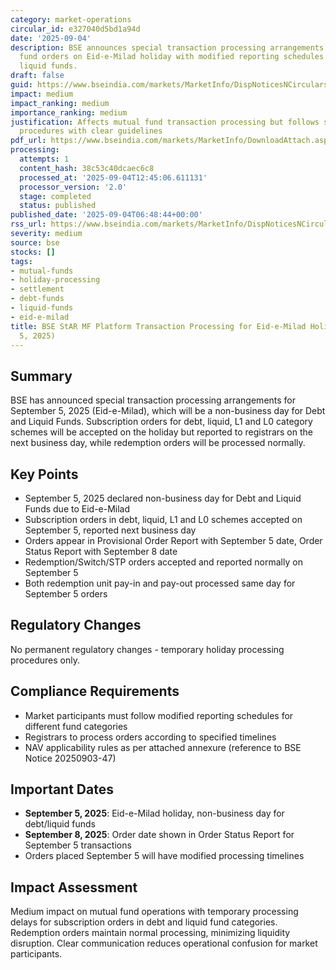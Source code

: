 ```yaml
---
category: market-operations
circular_id: e327040d5bd1a94d
date: '2025-09-04'
description: BSE announces special transaction processing arrangements for mutual
  fund orders on Eid-e-Milad holiday with modified reporting schedules for debt and
  liquid funds.
draft: false
guid: https://www.bseindia.com/markets/MarketInfo/DispNoticesNCirculars.aspx?Noticeid={74081477-ACF9-4470-930C-AEE0D4E80CBA}&noticeno=20250904-10&dt=09/04/2025&icount=10&totcount=42&flag=0
impact: medium
impact_ranking: medium
importance_ranking: medium
justification: Affects mutual fund transaction processing but follows standard holiday
  procedures with clear guidelines
pdf_url: https://www.bseindia.com/markets/MarketInfo/DownloadAttach.aspx?id=20250904-10&attachedId=
processing:
  attempts: 1
  content_hash: 38c53c40dcaec6c8
  processed_at: '2025-09-04T12:45:06.611131'
  processor_version: '2.0'
  stage: completed
  status: published
published_date: '2025-09-04T06:48:44+00:00'
rss_url: https://www.bseindia.com/markets/MarketInfo/DispNoticesNCirculars.aspx?Noticeid={74081477-ACF9-4470-930C-AEE0D4E80CBA}&noticeno=20250904-10&dt=09/04/2025&icount=10&totcount=42&flag=0
severity: medium
source: bse
stocks: []
tags:
- mutual-funds
- holiday-processing
- settlement
- debt-funds
- liquid-funds
- eid-e-milad
title: BSE StAR MF Platform Transaction Processing for Eid-e-Milad Holiday (September
  5, 2025)
---
```


## Summary

BSE has announced special transaction processing arrangements for September 5, 2025 (Eid-e-Milad), which will be a non-business day for Debt and Liquid Funds. Subscription orders for debt, liquid, L1 and L0 category schemes will be accepted on the holiday but reported to registrars on the next business day, while redemption orders will be processed normally.

## Key Points

- September 5, 2025 declared non-business day for Debt and Liquid Funds due to Eid-e-Milad
- Subscription orders in debt, liquid, L1 and L0 schemes accepted on September 5, reported next business day
- Orders appear in Provisional Order Report with September 5 date, Order Status Report with September 8 date
- Redemption/Switch/STP orders accepted and reported normally on September 5
- Both redemption unit pay-in and pay-out processed same day for September 5 orders

## Regulatory Changes

No permanent regulatory changes - temporary holiday processing procedures only.

## Compliance Requirements

- Market participants must follow modified reporting schedules for different fund categories
- Registrars to process orders according to specified timelines
- NAV applicability rules as per attached annexure (reference to BSE Notice 20250903-47)

## Important Dates

- **September 5, 2025**: Eid-e-Milad holiday, non-business day for debt/liquid funds
- **September 8, 2025**: Order date shown in Order Status Report for September 5 transactions
- Orders placed September 5 will have modified processing timelines

## Impact Assessment

Medium impact on mutual fund operations with temporary processing delays for subscription orders in debt and liquid fund categories. Redemption orders maintain normal processing, minimizing liquidity disruption. Clear communication reduces operational confusion for market participants.